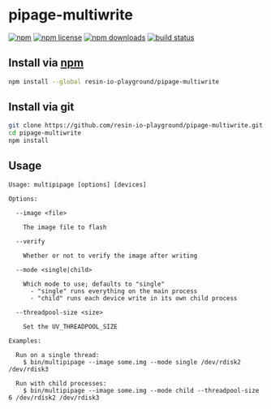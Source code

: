 # pipage-multiwrite
[![npm](https://img.shields.io/npm/v/pipage-multiwrite.svg?style=flat-square)](https://npmjs.com/package/pipage-multiwrite)
[![npm license](https://img.shields.io/npm/l/pipage-multiwrite.svg?style=flat-square)](https://npmjs.com/package/pipage-multiwrite)
[![npm downloads](https://img.shields.io/npm/dm/pipage-multiwrite.svg?style=flat-square)](https://npmjs.com/package/pipage-multiwrite)
[![build status](https://img.shields.io/travis/resin-io-playground/pipage-multiwrite/master.svg?style=flat-square)](https://travis-ci.org/resin-io-playground/pipage-multiwrite)

## Install via [npm](https://npmjs.com)

```sh
npm install --global resin-io-playground/pipage-multiwrite
```

## Install via git

```sh
git clone https://github.com/resin-io-playground/pipage-multiwrite.git
cd pipage-multiwrite
npm install
```

## Usage

```
Usage: multipipage [options] [devices]

Options:

  --image <file>

    The image file to flash

  --verify

    Whether or not to verify the image after writing

  --mode <single|child>

    Which mode to use; defaults to "single"
      - "single" runs everything on the main process
      - "child" runs each device write in its own child process

  --threadpool-size <size>

    Set the UV_THREADPOOL_SIZE

Examples:

  Run on a single thread:
    $ bin/multipipage --image some.img --mode single /dev/rdisk2 /dev/rdisk3

  Run with child processes:
    $ bin/multipipage --image some.img --mode child --threadpool-size 6 /dev/rdisk2 /dev/rdisk3
```
